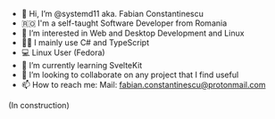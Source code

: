 - 👋 Hi, I’m @systemd11 aka. Fabian Constantinescu
- 🇷🇴 I'm a self-taught Software Developer from Romania
- 👀 I’m interested in Web and Desktop Development and Linux
- 👨‍💻 I mainly use C# and TypeScript 
- 💻 Linux User (Fedora)
- 🌱 I’m currently learning SvelteKit
- 💞️ I’m looking to collaborate on any project that I find useful
- 📫 How to reach me: Mail: fabian.constantinescu@protonmail.com

(In construction)
